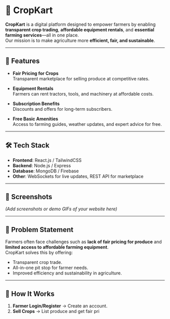 # 🌾 CropKart  

**CropKart** is a digital platform designed to empower farmers by enabling **transparent crop trading**, **affordable equipment rentals**, and **essential farming services**—all in one place.  
Our mission is to make agriculture more **efficient, fair, and sustainable**.  

---

## 🚀 Features  

- **Fair Pricing for Crops**  
  Transparent marketplace for selling produce at competitive rates.  

- **Equipment Rentals**  
  Farmers can rent tractors, tools, and machinery at affordable costs.  

- **Subscription Benefits**  
  Discounts and offers for long-term subscribers.  

- **Free Basic Amenities**  
  Access to farming guides, weather updates, and expert advice for free.  

---

## 🛠️ Tech Stack  

- **Frontend**: React.js / TailwindCSS  
- **Backend**: Node.js / Express  
- **Database**: MongoDB / Firebase  
- **Other**: WebSockets for live updates, REST API for marketplace  

---

## 📸 Screenshots  

*(Add screenshots or demo GIFs of your website here)*  

---

## 🎯 Problem Statement  

Farmers often face challenges such as **lack of fair pricing for produce** and **limited access to affordable farming equipment**.  
CropKart solves this by offering:  
- Transparent crop trade.  
- All-in-one pit stop for farmer needs.  
- Improved efficiency and sustainability in agriculture.  

---

## 🔑 How It Works  

1. **Farmer Login/Register** → Create an account.  
2. **Sell Crops** → List produce and get fair pri
